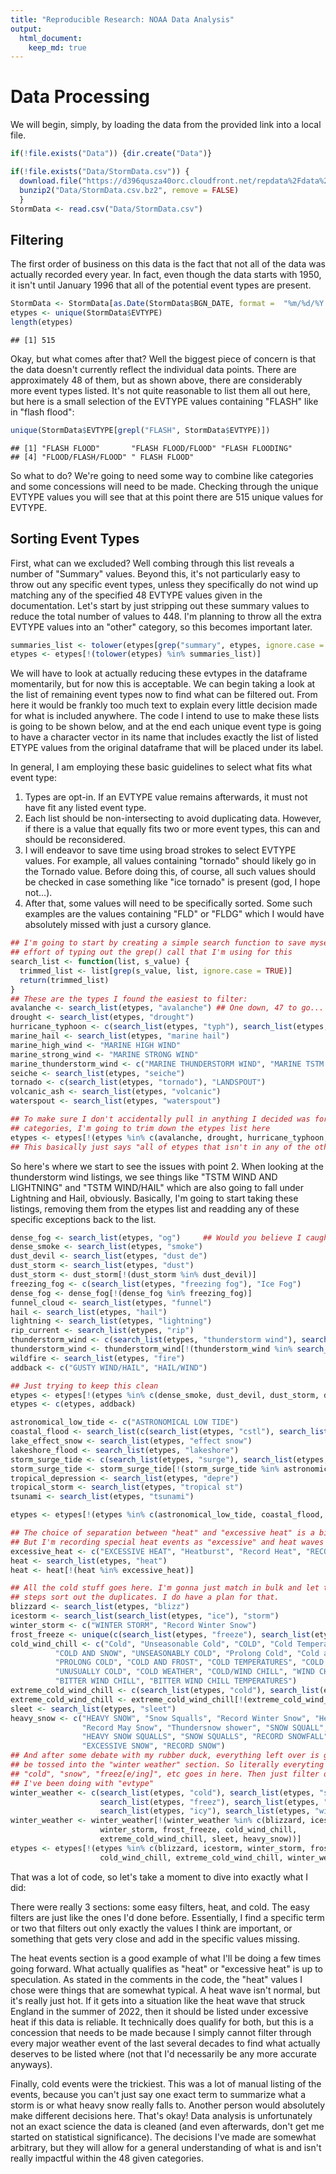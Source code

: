 ```yaml
---
title: "Reproducible Research: NOAA Data Analysis"
output: 
  html_document:
    keep_md: true
---
```




# Data Processing

We will begin, simply, by loading the data from the provided link into a local file.

```r
if(!file.exists("Data")) {dir.create("Data")}

if(!file.exists("Data/StormData.csv")) {
  download.file("https://d396qusza40orc.cloudfront.net/repdata%2Fdata%2FStormData.csv.bz2", "Data/StormData.csv.bz2")
  bunzip2("Data/StormData.csv.bz2", remove = FALSE)
  }
StormData <- read.csv("Data/StormData.csv")
```

## Filtering
The first order of business on this data is the fact that not all of the data was 
actually recorded every year. In fact, even though the data starts with 1950, it 
isn't until January 1996 that all of the potential event types are present.


```r
StormData <- StormData[as.Date(StormData$BGN_DATE, format =  "%m/%d/%Y %H:%M:%S") > "1996-01-01",]
etypes <- unique(StormData$EVTYPE)
length(etypes)
```

```
## [1] 515
```

Okay, but what comes after that? Well the biggest piece of concern is that the 
data doesn't currently reflect the individual data points. There are approximately
48 of them, but as shown above, there are considerably more event types listed. 
It's not quite reasonable to list them all out here, but here is a small selection 
of the EVTYPE values containing "FLASH" like in "flash flood":


```r
unique(StormData$EVTYPE[grepl("FLASH", StormData$EVTYPE)])
```

```
## [1] "FLASH FLOOD"       "FLASH FLOOD/FLOOD" "FLASH FLOODING"   
## [4] "FLOOD/FLASH/FLOOD" " FLASH FLOOD"
```

So what to do? We're going to need some way to combine like categories and some 
concessions will need to be made. Checking through the unique EVTYPE values you 
will see that at this point there are 515 unique values for EVTYPE.

## Sorting Event Types
First, what can we excluded? Well combing through this list reveals a number of 
"Summary" values. Beyond this, it's not particularly easy to throw out any specific 
event types, unless they specifically do not wind up matching any of the specified 
48 EVTYPE values given in the documentation. Let's start by just stripping out 
these summary values to reduce the total number of values to 448. I'm planning
to throw all the extra EVTYPE values into an "other" category, so this becomes
important later.

```r
summaries_list <- tolower(etypes[grep("summary", etypes, ignore.case = TRUE)])
etypes <- etypes[!(tolower(etypes) %in% summaries_list)]
```

We will have to look at actually reducing these evtypes in the dataframe momentarily, 
but for now this is acceptable. We can begin taking a look at the list of remaining 
event types now to find what can be filtered out. From here it would be frankly
too much text to explain every little decision made for what is included anywhere.
The code I intend to use to make these lists is going to be shown below, and at 
the end each unique event type is going to have a character vector in its name 
that includes exactly the list of listed ETYPE values from the original dataframe 
that will be placed under its label.

In general, I am employing these basic guidelines to select what fits what event
type:

1. Types are opt-in. If an EVTYPE value remains afterwards, it must not have fit
any listed event type.
2. Each list should be non-intersecting to avoid duplicating data. However, if 
there is a value that equally fits two or more event types, this can and should 
be reconsidered.
3. I will endeavor to save time using broad strokes to select EVTYPE values. For
example, all values containing "tornado" should likely go in the Tornado value. 
Before doing this, of course, all such values should be checked in case something
like "ice tornado" is present (god, I hope not...).
4. After that, some values will need to be specifically sorted. Some such examples 
are the values containing "FLD" or "FLDG" which I would have absolutely missed 
with just a cursory glance.

```r
## I'm going to start by creating a simple search function to save myself the 
## effort of typing out the grep() call that I'm using for this
search_list <- function(list, s_value) {
  trimmed_list <- list[grep(s_value, list, ignore.case = TRUE)]
  return(trimmed_list)
}
## These are the types I found the easiest to filter:
avalanche <- search_list(etypes, "avalanche") ## One down, 47 to go...
drought <- search_list(etypes, "drought")
hurricane_typhoon <- c(search_list(etypes, "typh"), search_list(etypes, "hurr"))
marine_hail <- search_list(etypes, "marine hail")
marine_high_wind <- "MARINE HIGH WIND"
marine_strong_wind <- "MARINE STRONG WIND"
marine_thunderstorm_wind <- c("MARINE THUNDERSTORM WIND", "MARINE TSTM WIND")
seiche <- search_list(etypes, "seiche")
tornado <- c(search_list(etypes, "tornado"), "LANDSPOUT")
volcanic_ash <- search_list(etypes, "volcanic")
waterspout <- search_list(etypes, "waterspout")

## To make sure I don't accidentally pull in anything I decided was for the prior
## categories, I'm going to trim down the etypes list here
etypes <- etypes[!(etypes %in% c(avalanche, drought, hurricane_typhoon, marine_hail, marine_high_wind, marine_strong_wind, marine_thunderstorm_wind, seiche, tornado, volcanic_ash, waterspout))]
## This basically just says "all of etypes that isn't in any of the other lists"
```

So here's where we start to see the issues with point 2. When looking at the 
thunderstorm wind listings, we see things like "TSTM WIND AND LIGHTNING" and 
"TSTM WIND/HAIL" which are also going to fall under Lightning and Hail, obviously.
Basically, I'm going to start taking these listings, removing them from the etypes
list and readding any of these specific exceptions back to the list.

```r
dense_fog <- search_list(etypes, "og")     ## Would you believe I caught "VOG" without having to go back for it?
dense_smoke <- search_list(etypes, "smoke")
dust_devil <- search_list(etypes, "dust de")
dust_storm <- search_list(etypes, "dust")
dust_storm <- dust_storm[!(dust_storm %in% dust_devil)]
freezing_fog <- c(search_list(etypes, "freezing fog"), "Ice Fog")
dense_fog <- dense_fog[!(dense_fog %in% freezing_fog)]
funnel_cloud <- search_list(etypes, "funnel")
hail <- search_list(etypes, "hail")
lightning <- search_list(etypes, "lightning")
rip_current <- search_list(etypes, "rip")
thunderstorm_wind <- c(search_list(etypes, "thunderstorm wind"), search_list(etypes, "tstm wind"))
thunderstorm_wind <- thunderstorm_wind[!(thunderstorm_wind %in% search_list(thunderstorm_wind, "non"))]
wildfire <- search_list(etypes, "fire")
addback <- c("GUSTY WIND/HAIL", "HAIL/WIND")

## Just trying to keep this clean
etypes <- etypes[!(etypes %in% c(dense_smoke, dust_devil, dust_storm, dense_fog, freezing_fog, funnel_cloud, hail, lightning, rip_current, thunderstorm_wind, wildfire))]
etypes <- c(etypes, addback)

astronomical_low_tide <- c("ASTRONOMICAL LOW TIDE")
coastal_flood <- search_list(c(search_list(etypes, "cstl"), search_list(etypes, "coastal")), "flood")
lake_effect_snow <- search_list(etypes, "effect snow")
lakeshore_flood <- search_list(etypes, "lakeshore")
storm_surge_tide <- c(search_list(etypes, "surge"), search_list(etypes, "tide"))
storm_surge_tide <- storm_surge_tide[!(storm_surge_tide %in% astronomical_low_tide)]
tropical_depression <- search_list(etypes, "depre")
tropical_storm <- search_list(etypes, "tropical st")
tsunami <- search_list(etypes, "tsunami")

etypes <- etypes[!(etypes %in% c(astronomical_low_tide, coastal_flood, lake_effect_snow, lakeshore_flood, storm_surge_tide, tropical_depression, tropical_storm, tsunami))]

## The choice of separation between "heat" and "excessive heat" is a bit arbitrary,
## But I'm recording special heat events as "excessive" and heat waves as just "heat"
excessive_heat <- c("EXCESSIVE HEAT", "Heatburst", "Record Heat", "RECORD HEAT")
heat <- search_list(etypes, "heat")
heat <- heat[!(heat %in% excessive_heat)]

## All the cold stuff goes here. I'm gonna just match in bulk and let the later 
## steps sort out the duplicates. I do have a plan for that.
blizzard <- search_list(etypes, "blizz")
icestorm <- search_list(search_list(etypes, "ice"), "storm")
winter_storm <- c("WINTER STORM", "Record Winter Snow")
frost_freeze <- unique(c(search_list(etypes, "freeze"), search_list(etypes, "frost")))
cold_wind_chill <- c("Cold", "Unseasonable Cold", "COLD", "Cold Temperature", 
          "COLD AND SNOW", "UNSEASONABLY COLD", "Prolong Cold", "Cold and Frost", 
          "PROLONG COLD", "COLD AND FROST", "COLD TEMPERATURES", "COLD WIND CHILL TEMPERATURES", 
          "UNUSUALLY COLD", "COLD WEATHER", "COLD/WIND CHILL", "WIND CHILL",
          "BITTER WIND CHILL", "BITTER WIND CHILL TEMPERATURES")
extreme_cold_wind_chill <- c(search_list(etypes, "cold"), search_list(etypes, "chill"))
extreme_cold_wind_chill <- extreme_cold_wind_chill[!(extreme_cold_wind_chill %in% cold_wind_chill)]
sleet <- search_list(etypes, "sleet")
heavy_snow <- c("HEAVY SNOW", "Snow Squalls", "Record Winter Snow", "Heavy snow shower", 
                "Record May Snow", "Thundersnow shower", "SNOW SQUALL", 
                "HEAVY SNOW SQUALLS", "SNOW SQUALLS", "RECORD SNOWFALL", 
                "EXCESSIVE SNOW", "RECORD SNOW")
## And after some debate with my rubber duck, everything left over is going to 
## be tossed into the "winter weather" section. So literally everyting with
## "cold", "snow", "freez[e/ing]", etc goes in here. Then just filter out like
## I've been doing with "evtype"
winter_weather <- c(search_list(etypes, "cold"), search_list(etypes, "snow"), 
                    search_list(etypes, "freez"), search_list(etypes, "ice"), 
                    search_list(etypes, "icy"), search_list(etypes, "winter"))
winter_weather <- winter_weather[!(winter_weather %in% c(blizzard, icestorm, 
                    winter_storm, frost_freeze, cold_wind_chill, 
                    extreme_cold_wind_chill, sleet, heavy_snow))]
etypes <- etypes[!(etypes %in% c(blizzard, icestorm, winter_storm, frost_freeze, 
                    cold_wind_chill, extreme_cold_wind_chill, winter_weather))]
```

That was a lot of code, so let's take a moment to dive into exactly what I did:

There were really 3 sections: some easy filters, heat, and cold. The easy filters
are just like the ones I'd done before. Essentially, I find a specific term or two 
that filters out only exactly the values I think are important, or something that 
gets very close and add in the specific values missing.

The heat events section is a good example of what I'll be doing a few times going
forward. What actually qualifies as "heat" or "excessive heat" is up to speculation. 
As stated in the comments in the code, the "heat" values I chose were things that 
are somewhat typical. A heat wave isn't normal, but it's really just hot. If it 
gets into a situation like the heat wave that struck England in the summer of 
2022, then it should be listed under excessive heat if this data is reliable. It 
technically does qualify for both, but this is a concession that needs to be made 
because I simply cannot filter through every major weather event of the last several 
decades to find what actually deserves to be listed where (not that I'd necessarily 
be any more accurate anyways). 

Finally, cold events were the trickiest. This was a lot of manual listing of the 
events, because you can't just say one exact term to summarize what a storm is 
or what heavy snow really falls to. Another person would absolutely make different 
decisions here. That's okay! Data analysis is unfortunately not an exact science 
the data is cleaned (and even afterwards, don't get me started on statistical 
significance). The decisions I've made are somewhat arbitrary, but they will allow 
for a general understanding of what is and isn't really impactful within the 48 
given categories.
